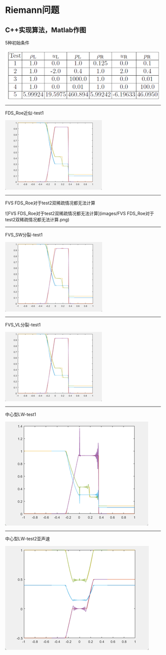 # Riemann问题
## C++实现算法，Matlab作图

5种初始条件

![5种初始条件](images/5种初始条件.png)

----

FDS_Roe近似-test1

![FDS_Roe近似-test1](images/FDS_Roe近似-test1.png)

----

FVS FDS_Roe对于test2双稀疏情况都无法计算

![FVS FDS_Roe对于test2双稀疏情况都无法计算](images/FVS FDS_Roe对于test2双稀疏情况都无法计算.png)

----

FVS_SW分裂-test1

![FVS_SW分裂-test1](images/FVS_SW分裂-test1.png)

----

FVS_VL分裂-test1

![FVS_VL分裂-test1](images/FVS_VL分裂-test1.png)

----

中心型LW-test1

![中心型LW-test1](images/中心型LW-test1.png)

----

中心型LW-test2亚声速

![中心型LW-test2亚声速](images/中心型LW-test2亚声速.png)
